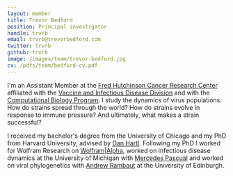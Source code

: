 ```yaml
---
layout: member
title: Trevor Bedford
position: Principal investigator
handle: trvrb
email: trvrb@trevorbedford.com
twitter: trvrb
github: trvrb
image: /images/team/trevor-bedford.jpg
cv: /pdfs/team/bedford-cv.pdf
---
```


I'm an Assistant Member at the [Fred Hutchinson Cancer Research Center](http://www.fhcrc.org/) affiliated with the [Vaccine and Infectious Disease Division](https://www.fhcrc.org/en/labs/vaccine-and-infectious-disease.html) and with the [Computational Biology Program](http://labs.fhcrc.org/compbio/).  I study the dynamics of virus populations.  How do strains spread through the world?  How do strains evolve in response to immune pressure?  And ultimately, what makes a strain successful?  
		
I received my bachelor's degree from the University of Chicago and my PhD from Harvard University, advised by [Dan Hartl](http://www.oeb.harvard.edu/faculty/hartl/lab/DanielHartl.html).  Following my PhD I worked for Wolfram Research on [Wolfram|Alpha](http://www.wolframalpha.com/), worked on infectious disease dynamics at the University of Michigan with [Mercedes Pascual](http://www.lsa.umich.edu/eeb/directory/faculty/pascual/) and worked on viral phylogenetics with [Andrew Rambaut](http://tree.bio.ed.ac.uk/people/arambaut/) at the University of Edinburgh.
